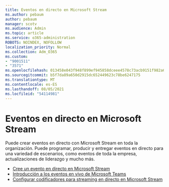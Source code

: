 ```yaml
---
title: Eventos en directo en Microsoft Stream
ms.author: pebaum
author: pebaum
manager: scotv
ms.audience: Admin
ms.topic: article
ms.service: o365-administration
ROBOTS: NOINDEX, NOFOLLOW
localization_priority: Normal
ms.collection: Adm_O365
ms.custom:
- "9001511"
- "3571"
ms.openlocfilehash: 013458e043f948f899ef945858dceee4578c73acb9151f982a6ca010a5683f52
ms.sourcegitcommit: b5f7da89a650d2915dc652449623c78be6247175
ms.translationtype: MT
ms.contentlocale: es-ES
ms.lasthandoff: 08/05/2021
ms.locfileid: "54114981"
---
```

# <a name="live-events-in-microsoft-stream"></a>Eventos en directo en Microsoft Stream

Puede crear eventos en directo con Microsoft Stream en toda la organización. Puede programar, producir y entregar eventos en directo para una variedad de escenarios, como eventos de toda la empresa, actualizaciones de liderazgo y mucho más.

- [Cree un evento en directo en Microsoft Stream](https://docs.microsoft.com/stream/live-create-event)
- [Introducción a los eventos en vivo de Microsoft Teams](https://support.office.com/article/get-started-with-microsoft-teams-live-events-d077fec2-a058-483e-9ab5-1494afda578a)
- [Configurar codificadores para streaming en directo en Microsoft Stream](https://docs.microsoft.com/stream/live-encoder-setup)
